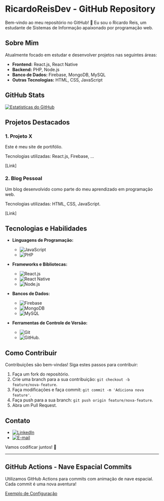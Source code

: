 # RicardoReisDev - GitHub Repository

Bem-vindo ao meu repositório no GitHub! 👋 Eu sou o Ricardo Reis, um estudante de Sistemas de Informação apaixonado por programação web.

## Sobre Mim

Atualmente focado em estudar e desenvolver projetos nas seguintes áreas:

- **Frontend:** React.js, React Native
- **Backend:** PHP, Node.js
- **Banco de Dados:** Firebase, MongoDB, MySQL
- **Outras Tecnologias:** HTML, CSS, JavaScript

## GitHub Stats

[![Estatísticas do GitHub](https://github-readme-stats.vercel.app/api?username=RicardoReisDev&show_icons=true&theme=star-wars)](https://github.com/anuraghazra/github-readme-stats)

## Projetos Destacados

### 1. Projeto X

Este é meu site de portifólio.

Tecnologias utilizadas: React.js, Firebase, ...

[Link]

### 2. Blog Pessoal

Um blog desenvolvido como parte do meu aprendizado em programação web.

Tecnologias utilizadas: HTML, CSS, JavaScript.

[Link]

## Tecnologias e Habilidades

- **Linguagens de Programação:**
  - ![JavaScript](https://img.shields.io/badge/-JavaScript-F7DF1E?logo=javascript&logoColor=white)
  - ![PHP](https://img.shields.io/badge/-PHP-777BB4?logo=php&logoColor=white)

- **Frameworks e Bibliotecas:**
  - ![React.js](https://img.shields.io/badge/-React.js-61DAFB?logo=react&logoColor=white)
  - ![React Native](https://img.shields.io/badge/-React_Native-61DAFB?logo=react&logoColor=white)
  - ![Node.js](https://img.shields.io/badge/-Node.js-339933?logo=node.js&logoColor=white)


- **Bancos de Dados:**
  - ![Firebase](https://img.shields.io/badge/-Firebase-FFCA28?logo=firebase&logoColor=white)
  - ![MongoDB](https://img.shields.io/badge/-MongoDB-47A248?logo=mongodb&logoColor=white)
  - ![MySQL](https://img.shields.io/badge/-MySQL-4479A1?logo=mysql&logoColor=white)


- **Ferramentas de Controle de Versão:**
  - ![Git](https://img.shields.io/badge/-Git-F05032?logo=git&logoColor=white)
  - ![GitHub](https://img.shields.io/badge/-GitHub-181717?logo=github&logoColor=white).

## Como Contribuir

Contribuições são bem-vindas! Siga estes passos para contribuir:

1. Faça um fork do repositório.
2. Crie uma branch para a sua contribuição: `git checkout -b feature/nova-feature`.
3. Faça modificações e faça commit: `git commit -m 'Adiciona nova feature'`.
4. Faça push para a sua branch: `git push origin feature/nova-feature`.
5. Abra um Pull Request.

## Contato

- [![LinkedIn](https://img.shields.io/badge/-LinkedIn-0077B5?logo=linkedin&logoColor=white)](https://www.linkedin.com/in/ricardoreisdev/)
- [![E-mail](https://img.shields.io/badge/-E--mail-D14836?logo=gmail&logoColor=white)](mailto:ricardoreisdev@gmail.com)

Vamos codificar juntos! 🚀

---

## GitHub Actions - Nave Espacial Commits

Utilizamos GitHub Actions para commits com animação de nave espacial. Cada commit é uma nova aventura!

[Exemplo de Configuração](.github/workflows/nave_espacial_commits.yml)
